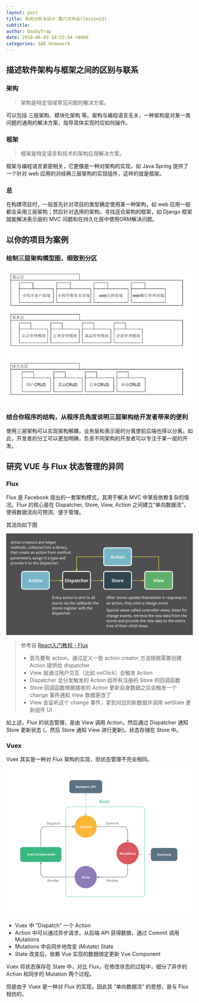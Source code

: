```yaml
---
layout: post
title: 系统分析与设计 第八次作业(lesson13)
subtitle:
author: DaddyTrap
date: 2018-06-03 10:55:54 +0800
categories: SAD Homework
---
```


## 描述软件架构与框架之间的区别与联系


### 架构

> 架构是特定领域常见问题的解决方案。

可以包括 三层架构、模块化架构 等。架构与编程语言无关，一种架构是对某一类问题的通用的解决方案，指导具体实现时应如何操作。

<!-- more -->

### 框架

> 框架是特定语言和技术的架构应用解决方案。

框架与编程语言紧密相关，它更像是一种对架构的实现，如 Java Spring 提供了一个针对 web 应用的对经典三层架构的实现组件，这样的就是框架。

### 总

在构建项目时，一般首先针对项目的类型确定使用某一种架构，如 web 应用一般都会采用三层架构；然后针对选用的架构，寻找适合架构的框架，如 Django 框架就能解决表示层的 MVC 问题和在持久化层中使用ORM解决问题。

## 以你的项目为案例

### 绘制三层架构模型图，细致到分区

![](/assets/sad-8/layers.png)

### 结合你程序的结构，从程序员角度说明三层架构给开发者带来的便利

使用三层架构可以实现架构解耦，业务层和表示层的分离使前后端也得以分离。如此，开发者的分工可以更加明确，负责不同架构的开发者可以专注于某一层的开发。

## 研究 VUE 与 Flux 状态管理的异同

### Flux

Flux 是 Facebook 提出的一套架构模式，其用于解决 MVC 中某些依赖复杂的情况。Flux 的核心是在 Dispatcher, Store, View, Action 之间建立“单向数据流”，使得数据流向可预测、便于管理。

其流向如下图

![](/assets/sad-8/flux-overview.png)

> 参考自 [React入门教程 - Flux](https://hulufei.gitbooks.io/react-tutorial/content/flux.html)
> + 首先要有 action，通过定义一些 action creator 方法根据需要创建 Action 提供给 dispatcher
> + View 层通过用户交互（比如 onClick）会触发 Action
> + Dispatcher 会分发触发的 Action 给所有注册的 Store 的回调函数
> + Store 回调函数根据接收的 Action 更新自身数据之后会触发一个 change 事件通知 View 数据更改了
> + View 会监听这个 change 事件，拿到对应的新数据并调用 setState 更新组件 UI

如上述，Flux 的状态管理，是由 View 调用 Action，然后通过 Dispatcher 通知 Store 更新状态 (，然后 Store 通知 View 进行更新)。状态存储在 Store 中。

### Vuex

Vuex 其实是一种对 Flux 架构的实现，但状态管理不完全相同。

![](/assets/sad-8/vuex.png)

+ Vuex 中 "Dispatch" 一个 Action
+ Action 中可以通过异步请求，从后端 API 获得数据，通过 Commit 调用 Mutations
+ Mutations 中会同步地改变 (Mutate) State
+ State 改变后，依赖 Vue 实现的数据绑定更新 Vue Component

Vuex 将状态保存在 State 中，对比 Flux，在修改状态的过程中，细分了异步的 Action 和同步的 Mutation 两个过程。

但是由于 Vuex 是一种对 Flux 的实现，因此其 “单向数据流” 的思想，是与 Flux 相仿的。

